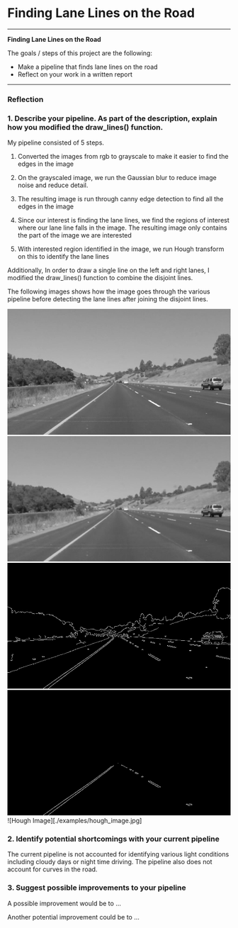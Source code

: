 # **Finding Lane Lines on the Road** 

---

**Finding Lane Lines on the Road**

The goals / steps of this project are the following:
* Make a pipeline that finds lane lines on the road
* Reflect on your work in a written report


[//]: # (Image References)

[image1]: ./examples/grayscale.jpg "Grayscale"

---

### Reflection

### 1. Describe your pipeline. As part of the description, explain how you modified the draw_lines() function.

My pipeline consisted of 5 steps. 

1. Converted the images from rgb to grayscale to make it  easier to find the edges in the image

2. On the grayscaled image, we run the Gaussian blur to reduce image noise and reduce detail.

3. The resulting image is run through canny edge detection to find all the edges in the image

4. Since our interest is finding the lane lines, we find the regions of interest where our lane line falls in the image. The resulting image only contains the part of the image we are interested

5. With interested region identified in the image, we run Hough transform on this to identify the lane lines

Additionally, In order to draw a single line on the left and right lanes, I modified the draw_lines() function to combine the disjoint lines.

The following images shows how the image goes through the various pipeline before detecting the lane lines after joining the disjoint lines.

![Gray Scale](./examples/grayscale_mine.jpg)
![Gaussian Blur](./examples/gaussian_blur.jpg)
![canny Image](./examples/canny_image.jpg)
![Region Of Interest](./examples/region_interest_mine.jpg)
![Hough Image][./examples/hough_image.jpg]

### 2. Identify potential shortcomings with your current pipeline

The current pipeline is not accounted for identifying various light conditions including cloudy days or night time driving. The pipeline also does not account for curves in the road.


### 3. Suggest possible improvements to your pipeline

A possible improvement would be to ...

Another potential improvement could be to ...
